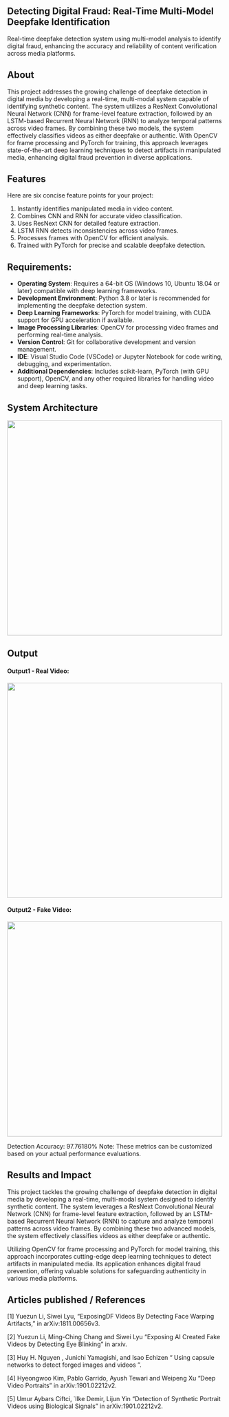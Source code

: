 ## Detecting Digital Fraud: Real-Time Multi-Model Deepfake Identification
Real-time deepfake detection system using multi-model analysis to identify digital fraud, enhancing the accuracy and reliability of content verification across media platforms.

## About
This project addresses the growing challenge of deepfake detection in digital media by developing a real-time, multi-modal system capable of identifying synthetic content. The system utilizes a ResNext Convolutional Neural Network (CNN) for frame-level feature extraction, followed by an LSTM-based Recurrent Neural Network (RNN) to analyze temporal patterns across video frames. By combining these two models, the system effectively classifies videos as either deepfake or authentic. With OpenCV for frame processing and PyTorch for training, this approach leverages state-of-the-art deep learning techniques to detect artifacts in manipulated media, enhancing digital fraud prevention in diverse applications.
## Features
Here are six concise feature points for your project:

1.  Instantly identifies manipulated media in video content.
2.  Combines CNN and RNN for accurate video classification.
3.  Uses ResNext CNN for detailed feature extraction.
4.  LSTM RNN detects inconsistencies across video frames.
5.  Processes frames with OpenCV for efficient analysis.
6.  Trained with PyTorch for precise and scalable deepfake detection. 

## Requirements:
* **Operating System**: Requires a 64-bit OS (Windows 10, Ubuntu 18.04 or later) compatible with deep learning frameworks.
* **Development Environment**: Python 3.8 or later is recommended for implementing the deepfake detection system.
* **Deep Learning Frameworks**: PyTorch for model training, with CUDA support for GPU acceleration if available.
* **Image Processing Libraries**: OpenCV for processing video frames and performing real-time analysis.
* **Version Control**: Git for collaborative development and version management.
* **IDE**: Visual Studio Code (VSCode) or Jupyter Notebook for code writing, debugging, and experimentation.
* **Additional Dependencies**: Includes scikit-learn, PyTorch (with GPU support), OpenCV, and any other required libraries for handling video and deep learning tasks.

## System Architecture
<img src=https://github.com/user-attachments/assets/41d92eca-1487-46ba-ad4b-68854ecceb34 width=500 height=500>

## Output
#### Output1 - Real Video:
<img src=https://github.com/user-attachments/assets/f48b589d-db64-4dc2-9af8-95b4a4942558 width=500 height=500>

#### Output2 - Fake Video:
<img src=https://github.com/user-attachments/assets/48f956be-a827-43b6-ab4b-c37d680c4a14 width=500 height=500>

Detection Accuracy: 97.76180%
Note: These metrics can be customized based on your actual performance evaluations.


## Results and Impact
This project tackles the growing challenge of deepfake detection in digital media by developing a real-time, multi-modal system designed to identify synthetic content. The system leverages a ResNext Convolutional Neural Network (CNN) for frame-level feature extraction, followed by an LSTM-based Recurrent Neural Network (RNN) to capture and analyze temporal patterns across video frames. By combining these two advanced models, the system effectively classifies videos as either deepfake or authentic.

Utilizing OpenCV for frame processing and PyTorch for model training, this approach incorporates cutting-edge deep learning techniques to detect artifacts in manipulated media. Its application enhances digital fraud prevention, offering valuable solutions for safeguarding authenticity in various media platforms.

## Articles published / References
[1] Yuezun Li, Siwei Lyu, “ExposingDF Videos By Detecting Face Warping Artifacts,” in arXiv:1811.00656v3.

[2] Yuezun Li, Ming-Ching Chang and Siwei Lyu “Exposing AI Created Fake Videos by Detecting Eye Blinking” in arxiv. 

[3] Huy H. Nguyen , Junichi Yamagishi, and Isao Echizen “ Using capsule networks to detect forged images and videos ”. 

[4] Hyeongwoo Kim, Pablo Garrido, Ayush Tewari and Weipeng Xu “Deep Video Portraits” in arXiv:1901.02212v2.

[5] Umur Aybars Ciftci, ˙Ilke Demir, Lijun Yin “Detection of Synthetic Portrait Videos using Biological Signals” in arXiv:1901.02212v2.

